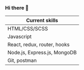 ### Hi there 👋

| Current skills |
| --- |
| HTML/CSS/SCSS |
| Javascript |
| React, redux, router, hooks |
| Node.js, Express.js, MongoDB |
| Git, postman |


<!--
**deniskodak/deniskodak** is a ✨ _special_ ✨ repository because its `README.md` (this file) appears on your GitHub profile.

Here are some ideas to get you started:

- 🔭 I’m currently working on ...
- 🌱 I’m currently learning ...
- 👯 I’m looking to collaborate on ...
- 🤔 I’m looking for help with ...
- 💬 Ask me about ...
- 📫 How to reach me: ...
- 😄 Pronouns: ...
- ⚡ Fun fact: ...
-->
